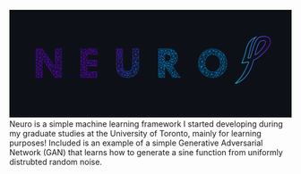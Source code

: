 ![GitHub Logo](/logo.png)
Neuro is a simple machine learning framework I started developing during my graduate studies at the University of Toronto, mainly for learning purposes! Included is an example of a simple Generative Adversarial Network (GAN) that learns how to generate a sine function from uniformly distrubted random noise.
